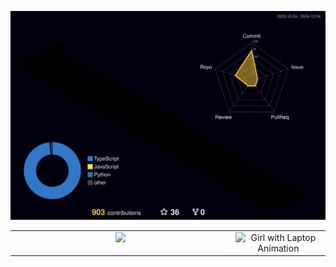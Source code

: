 ![](./profile-3d-contrib/profile-night-rainbow.svg)
<table>
  <tr>
    <!-- Left Column: Skillsets Image -->
    <td style="width: 70%; text-align: center; vertical-align: top;">
      <img src="https://skillicons.dev/icons?i=anaconda,apollo,apple,atom,aws,azure,bash,bitbucket,blender,bootstrap,cs,cpp,cloudflare,cmake,codepen,css,d3,dart,django,docker,dynamodb,elasticsearch,express,fastapi,firebase,flask,gcp,git,github,githubactions,gitlab,go,grafana,graphql,heroku,ai,ipfs,java,js,jenkins,jest,jquery,kafka,kali,kubernetes,linux,mongodb,mysql,netlify,nextjs,nginx,nodejs,octave,opencv,openstack,postgres,postman,powershell,processing,pycharm,py,pytorch,qt,r,raspberrypi,react,redhat,redis,rust,sass,sqlite,scala,sklearn,selenium,solidity,tailwind,tensorflow,terraform,threejs,ts,ubuntu,vercel,vite,vitest,vscode,vue,vuetify,webflow,webpack,yarn" />
    </td>
    <!-- Right Column: SVG Animation --> 
    <td style="width: 30%; text-align: center; vertical-align: top;">
      <img src="https://app.svgator.com/assets/svgator.webapp/log-in-girl.svg" alt="Girl with Laptop Animation" width="80%">
    </td>
  </tr>
</table>
